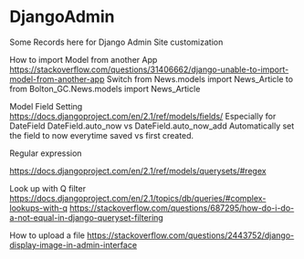# DjangoAdmin
Some Records here for Django Admin Site customization

How to import Model from another App
https://stackoverflow.com/questions/31406662/django-unable-to-import-model-from-another-app
Switch
from News.models import News_Article
to
from Bolton_GC.News.models import News_Article


Model Field Setting 
https://docs.djangoproject.com/en/2.1/ref/models/fields/ 
Especially for DateField
DateField.auto_now vs DateField.auto_now_add
Automatically set the field to now everytime saved vs first created. 


Regular expression

https://docs.djangoproject.com/en/2.1/ref/models/querysets/#regex

Look up with Q filter
https://docs.djangoproject.com/en/2.1/topics/db/queries/#complex-lookups-with-q
https://stackoverflow.com/questions/687295/how-do-i-do-a-not-equal-in-django-queryset-filtering

How to upload a file
https://stackoverflow.com/questions/2443752/django-display-image-in-admin-interface
